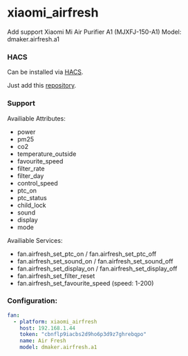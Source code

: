 # xiaomi_airfresh
Add support Xiaomi Mi Air Purifier A1 (MJXFJ-150-A1)
Model: dmaker.airfresh.a1

### HACS

Can be installed via [HACS](https://hacs.xyz/).

Just add this [repository](https://github.com/NikolayBorisov/xiaomi_airfresh).

### Support

Availiable Attributes:
* power
* pm25
* co2
* temperature_outside
* favourite_speed
* filter_rate
* filter_day
* control_speed
* ptc_on
* ptc_status
* child_lock
* sound
* display
* mode

Availiable Services:
* fan.airfresh_set_ptc_on / fan.airfresh_set_ptc_off
* fan.airfresh_set_sound_on / fan.airfresh_set_sound_off
* fan.airfresh_set_display_on / fan.airfresh_set_display_off
* fan.airfresh_set_filter_reset
* fan.airfresh_set_favourite_speed (speed: 1-200)

### Configuration:

```yaml
fan:
  - platform: xiaomi_airfresh
    host: 192.168.1.44
    token: "cbnflp9iacbs2d9ho6p3d9z7ghrebqpo"
    name: Air Fresh
    model: dmaker.airfresh.a1
```

